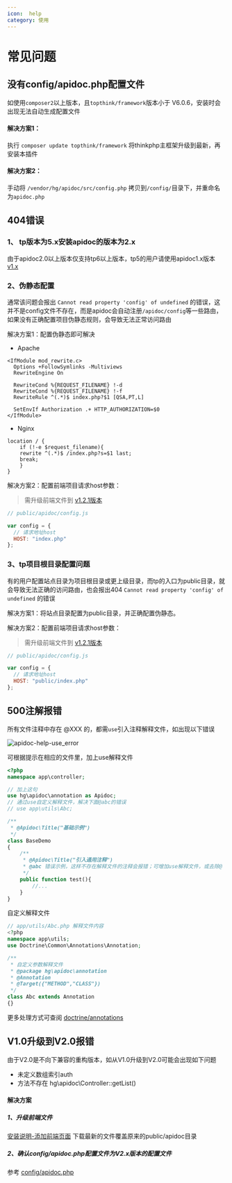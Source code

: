 ```yaml
---
icon:  help
category: 使用
---
```


# 常见问题


## 没有config/apidoc.php配置文件
如使用`composer2`以上版本，且`topthink/framework`版本小于 V6.0.6，安装时会出现无法自动生成配置文件

#### 解决方案1：
执行 `composer update topthink/framework` 将thinkphp主框架升级到最新，再安装本插件

#### 解决方案2：
手动将 `/vendor/hg/apidoc/src/config.php` 拷贝到`/config/`目录下，并重命名为`apidoc.php`



## 404错误


### 1、 tp版本为5.x安装apidoc的版本为2.x

由于apidoc2.0以上版本仅支持tp6以上版本，tp5的用户请使用apidoc1.x版本[v1.x](https://hgthecode.github.io/thinkphp-apidoc/v1/install/)

### 2、伪静态配置 

通常该问题会报出 `Cannot read property 'config' of undefined` 的错误，这并不是config文件不存在，而是apidoc会自动注册`/apidoc/config`等一些路由，如果没有正确配置项目伪静态规则，会导致无法正常访问路由

解决方案1：配置伪静态即可解决

- Apache
```
<IfModule mod_rewrite.c>
  Options +FollowSymlinks -Multiviews
  RewriteEngine On

  RewriteCond %{REQUEST_FILENAME} !-d
  RewriteCond %{REQUEST_FILENAME} !-f
  RewriteRule ^(.*)$ index.php?$1 [QSA,PT,L]

  SetEnvIf Authorization .+ HTTP_AUTHORIZATION=$0
</IfModule>
```

- Nginx
```
location / {
    if (!-e $request_filename){
    rewrite ^(.*)$ /index.php?s=$1 last; 
    break;
    }
}
```

解决方案2：配置前端项目请求host参数：
> 需升级前端文件到 [v1.2.1版本]()
```js
// public/apidoc/config.js

var config = {
  // 请求地址host
  HOST: "index.php"
};
```


### 3、tp项目根目录配置问题

有的用户配置站点目录为项目根目录或更上级目录，而tp的入口为public目录，就会导致无法正确的访问路由，也会报出404 `Cannot read property 'config' of undefined` 的错误

解决方案1：将站点目录配置为public目录，并正确配置伪静态。

解决方案2：配置前端项目请求host参数：
> 需升级前端文件到 [v1.2.1版本]()
```js
// public/apidoc/config.js

var config = {
  // 请求地址host
  HOST: "public/index.php"
};
```


## 500注解报错
所有文件注释中存在 @XXX 的，都需`use`引入注释解释文件，如出现以下错误

![apidoc-help-use_error](/thinkphp-apidoc/images/apidoc-help-use_error.png "apidoc-help-use_error")

可根据提示在相应的文件里，加上use解释文件

```php
<?php
namespace app\controller;

// 加上这句
use hg\apidoc\annotation as Apidoc;
// 通过use自定义解释文件，解决下面@abc的错误
// use app\utils\Abc;

/**
 * @Apidoc\Title("基础示例")
 */
class BaseDemo
{
    /**
     * @Apidoc\Title("引入通用注释")
     * @abc 错误示例，这样不存在解释文件的注释会报错；可增加use解释文件，或去除@
     */
    public function test(){
        //...
    }
}
```
自定义解释文件
```php
// app/utils/Abc.php 解释文件内容
<?php
namespace app\utils;
use Doctrine\Common\Annotations\Annotation;

/**
 * 自定义参数解释文件
 * @package hg\apidoc\annotation
 * @Annotation
 * @Target({"METHOD","CLASS"})
 */
class Abc extends Annotation
{}
```

更多处理方式可查阅 [doctrine/annotations](https://github.com/doctrine/annotations) 


## V1.0升级到V2.0报错
由于V2.0是不向下兼容的重构版本，如从V1.0升级到V2.0可能会出现如下问题
- 未定义数组索引auth
- 方法不存在 hg\apidoc\Controller::getList()

#### 解决方案
##### 1、升级前端文件
 [安装说明-添加前端页面](/install/#添加前端页面) 下载最新的文件覆盖原来的public/apidoc目录

##### 2、确认config/apidoc.php配置文件为V2.x版本的配置文件
参考 [config/apidoc.php](https://github.com/HGthecode/thinkphp-apidoc/blob/master/src/config.php)
